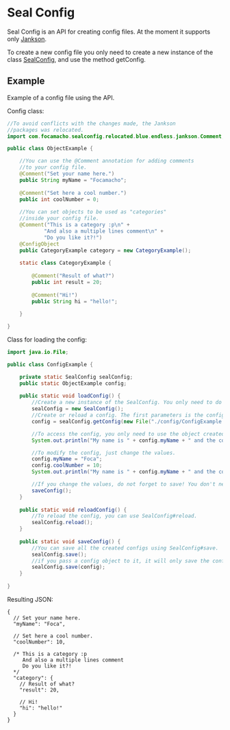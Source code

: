 # Seal Config
Seal Config is an API for creating config files. At the moment it supports only [Jankson](https://github.com/falkreon/Jankson).

To create a new config file you only need to create a new instance of the class [SealConfig](https://github.com/Seal-Island/Seal-Config/blob/main/src/main/java/com/focamacho/sealconfig/SealConfig.java), and use the method getConfig.

## Example
Example of a config file using the API.

Config class:
```java
//To avoid conflicts with the changes made, the Jankson
//packages was relocated.
import com.focamacho.sealconfig.relocated.blue.endless.jankson.Comment;

public class ObjectExample {

    //You can use the @Comment annotation for adding comments
    //to your config file.
    @Comment("Set your name here.")
    public String myName = "Focamacho";
    
    @Comment("Set here a cool number.")
    public int coolNumber = 0;
    
    //You can set objects to be used as "categories"
    //inside your config file.
    @Comment("This is a category :p\n" +
            "And also a multiple lines comment\n" +
            "Do you like it?!")
    @ConfigObject
    public CategoryExample category = new CategoryExample();
    
    static class CategoryExample {
        
        @Comment("Result of what?")
        public int result = 20;
        
        @Comment("Hi!")
        public String hi = "hello!";
        
    }

}
```
Class for loading the config:
```java
import java.io.File;

public class ConfigExample {

    private static SealConfig sealConfig;
    public static ObjectExample config;
    
    public static void loadConfig() {
        //Create a new instance of the SealConfig. You only need to do it one time.
        sealConfig = new SealConfig();
        //Create or reload a config. The first parameters is the config file, and the second the config class.
        config = sealConfig.getConfig(new File("./config/ConfigExample.json5"), ObjectExample.class);

        //To access the config, you only need to use the object created using getConfig.
        System.out.println("My name is " + config.myName + " and the coolest number is " + config.coolNumber);

        //To modify the config, just change the values.
        config.myName = "Foca";
        config.coolNumber = 10;
        System.out.println("My name is " + config.myName + " and the coolest number is " + config.coolNumber);

        //If you change the values, do not forget to save! You don't need to save otherwise.
        saveConfig();
    }
    
    public static void reloadConfig() {
        //To reload the config, you can use SealConfig#reload.
        sealConfig.reload();
    }
    
    public static void saveConfig() {
        //You can save all the created configs using SealConfig#save.
        sealConfig.save();
        //if you pass a config object to it, it will only save the config inserted
        sealConfig.save(config);
    }
    
}
```
Resulting JSON:
```json5
{
  // Set your name here.
  "myName": "Foca",

  // Set here a cool number.
  "coolNumber": 10,

  /* This is a category :p
     And also a multiple lines comment
     Do you like it?!
  */
  "category": {
    // Result of what?
    "result": 20,

    // Hi!
    "hi": "hello!"
  }
}
```